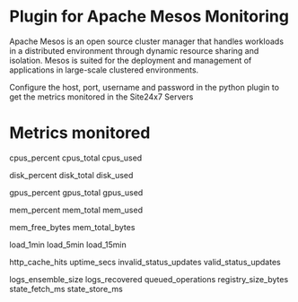 
Plugin for Apache Mesos Monitoring
===========

Apache Mesos is an open source cluster manager that handles workloads in a distributed environment through dynamic resource sharing and isolation. Mesos is suited for the deployment and management of applications in large-scale clustered environments.

Configure the host, port, username and password in the python plugin to get the metrics monitored in the Site24x7 Servers

Metrics monitored 
===========

cpus_percent
cpus_total
cpus_used

disk_percent
disk_total
disk_used

gpus_percent
gpus_total
gpus_used

mem_percent
mem_total
mem_used

mem_free_bytes
mem_total_bytes

load_1min
load_5min
load_15min


http_cache_hits
uptime_secs
invalid_status_updates
valid_status_updates

logs_ensemble_size
logs_recovered
queued_operations
registry_size_bytes
state_fetch_ms
state_store_ms
